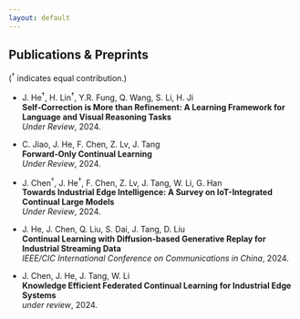 ```yaml
---
layout: default
---
```


## Publications & Preprints

(<sup>†</sup> indicates equal contribution.)

- J. He<sup>†</sup>, H. Lin<sup>†</sup>, Y.R. Fung, Q. Wang, S. Li, H. Ji  
  **Self-Correction is More than Refinement: A Learning Framework for Language and Visual Reasoning Tasks**  
  _Under Review_, 2024.
  
- C. Jiao, J. He, F. Chen, Z. Lv, J. Tang  
  **Forward-Only Continual Learning**  
  _Under Review_, 2024.

- J. Chen<sup>†</sup>, J. He<sup>†</sup>, F. Chen, Z. Lv, J. Tang, W. Li, G. Han  
  **Towards Industrial Edge Intelligence: A Survey on IoT-Integrated Continual Large Models**  
  _Under Review_, 2024.

- J. He, J. Chen, Q. Liu, S. Dai, J. Tang, D. Liu  
  **Continual Learning with Diffusion-based Generative Replay for Industrial Streaming Data**  
  _IEEE/CIC International Conference on Communications in China_, 2024.
    
- J. Chen, J. He, J. Tang, W. Li  
  **Knowledge Efficient Federated Continual Learning for Industrial Edge Systems**  
   _under review_, 2024.
